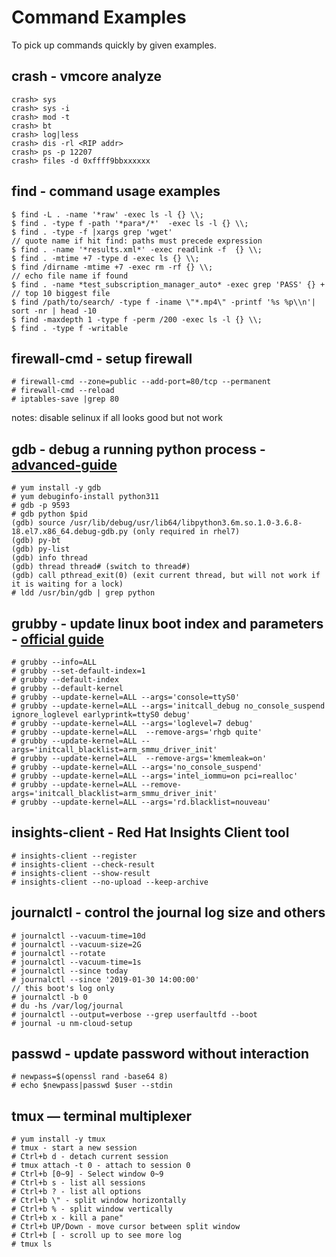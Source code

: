 # Command Examples
To pick up commands quickly by given examples.

## crash - vmcore analyze
```
crash> sys
crash> sys -i
crash> mod -t
crash> bt
crash> log|less
crash> dis -rl <RIP addr>
crash> ps -p 12207
crash> files -d 0xffff9bbxxxxxx
```

## find - command usage examples  

```
$ find -L . -name '*raw' -exec ls -l {} \\;
$ find . -type f -path '*para*/*'  -exec ls -l {} \\;
$ find . -type -f |xargs grep 'wget'
// quote name if hit find: paths must precede expression
$ find . -name '*results.xml*' -exec readlink -f  {} \\;
$ find . -mtime +7 -type d -exec ls {} \\;
$ find /dirname -mtime +7 -exec rm -rf {} \\;
// echo file name if found
$ find . -name *test_subscription_manager_auto* -exec grep 'PASS' {} +
// top 10 biggest file
$ find /path/to/search/ -type f -iname \"*.mp4\" -printf '%s %p\\n'| sort -nr | head -10
$ find -maxdepth 1 -type f -perm /200 -exec ls -l {} \\;
$ find . -type f -writable
```

## firewall-cmd - setup firewall
```
# firewall-cmd --zone=public --add-port=80/tcp --permanent
# firewall-cmd --reload
# iptables-save |grep 80
```
notes: disable selinux if all looks good but not work

## gdb - debug a running python process - [advanced-guide](https://devguide.python.org/advanced-tools/gdb/)
```
# yum install -y gdb
# yum debuginfo-install python311
# gdb -p 9593
# gdb python $pid
(gdb) source /usr/lib/debug/usr/lib64/libpython3.6m.so.1.0-3.6.8-18.el7.x86_64.debug-gdb.py (only required in rhel7)
(gdb) py-bt
(gdb) py-list 
(gdb) info thread
(gdb) thread thread# (switch to thread#)
(gdb) call pthread_exit(0) (exit current thread, but will not work if it is waiting for a lock)
# ldd /usr/bin/gdb | grep python
```

## grubby - update linux boot index and parameters - [official guide](https://access.redhat.com/documentation/en-us/red_hat_enterprise_linux/7/html/system_administrators_guide/sec-making_persistent_changes_to_a_grub_2_menu_using_the_grubby_tool)

```
# grubby --info=ALL
# grubby --set-default-index=1
# grubby --default-index
# grubby --default-kernel
# grubby --update-kernel=ALL --args='console=ttyS0'
# grubby --update-kernel=ALL --args='initcall_debug no_console_suspend ignore_loglevel earlyprintk=ttyS0 debug'
# grubby --update-kernel=ALL --args='loglevel=7 debug'
# grubby --update-kernel=ALL  --remove-args='rhgb quite'
# grubby --update-kernel=ALL --args='initcall_blacklist=arm_smmu_driver_init'
# grubby --update-kernel=ALL  --remove-args='kmemleak=on'
# grubby --update-kernel=ALL --args='no_console_suspend'
# grubby --update-kernel=ALL --args='intel_iommu=on pci=realloc'
# grubby --update-kernel=ALL --remove-args='initcall_blacklist=arm_smmu_driver_init'
# grubby --update-kernel=ALL --args='rd.blacklist=nouveau'
```

## insights-client - Red Hat Insights Client tool 
```
# insights-client --register
# insights-client --check-result
# insights-client --show-result
# insights-client --no-upload --keep-archive
```

## journalctl - control the journal log size and others

```
# journalctl --vacuum-time=10d
# journalctl --vacuum-size=2G
# journalctl --rotate
# journalctl --vacuum-time=1s
# journalctl --since today
# journalctl --since '2019-01-30 14:00:00'
// this boot's log only
# journalctl -b 0
# du -hs /var/log/journal
# journalctl --output=verbose --grep userfaultfd --boot
# journal -u nm-cloud-setup
```

## passwd - update password without interaction
```
# newpass=$(openssl rand -base64 8)
# echo $newpass|passwd $user --stdin
```

## tmux — terminal multiplexer
```
# yum install -y tmux
# tmux - start a new session
# Ctrl+b d - detach current session
# tmux attach -t 0 - attach to session 0
# Ctrl+b [0~9] - Select window 0~9
# Ctrl+b s - list all sessions
# Ctrl+b ? - list all options
# Ctrl+b \" - split window horizontally
# Ctrl+b % - split window vertically
# Ctrl+b x - kill a pane"
# Ctrl+b UP/Down - move cursor between split window
# Ctrl+b [ - scroll up to see more log
# tmux ls
```
